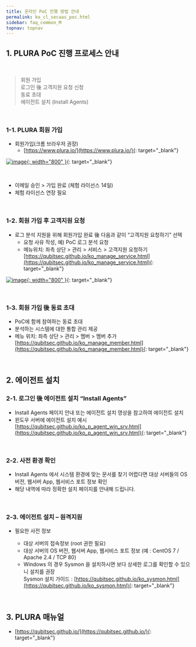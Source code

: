 ```yaml
---
title: 온라인 PoC 진행 방법 안내
permalink: ko_cl_secaas_poc.html
sidebar: faq_common_M
topnav: topnav
---
```


## 1. PLURA PoC 진행 프로세스 안내

<br />

> 회원 가입   
> 로그인 後 고객지원 요청 신청   
> 동료 초대   
> 에이전트 설치 (Install Agents)

<br />

### 1-1. PLURA 회원 가입

- 회원가입(크롬 브라우저 권장)
   - [https://www.plura.io/](https://www.plura.io/){: target="_blank"}

[![image](/docs/images/Additianal/cloud/1.png){: width="800" }](/docs/images/Additianal/cloud/1.png){: target="_blank"}

<br />

- 이메일 승인 > 가입 완료 (체험 라이선스 14일)
- 체험 라이선스 연장 필요

<br />

### 1-2. 회원 가입 후 고객지원 요청

- 로그 분석 지원을 위해 회원가입 완료 後 다음과 같이 “고객지원 요청하기” 선택
   - 요청 사유 작성, 예) PoC 로그 분석 요청
   - 메뉴위치: 좌측 상단 > 관리 > 서비스 > 고객지원 요청하기   
   [https://qubitsec.github.io/ko_manage_service.html](https://qubitsec.github.io/ko_manage_service.html){: target="_blank"}

[![image](/docs/images/Additianal/cloud/2.png){: width="800" }](/docs/images/Additianal/cloud/2.png){: target="_blank"}

<br />

### 1-3. 회원 가입 後 동료 초대
- PoC에 함께 참여하는 동료 초대
- 분석하는 시스템에 대한 통합 관리 제공
- 메뉴 위치: 좌측 상단 > 관리 > 멤버 > 멤버 추가
[https://qubitsec.github.io/ko_manage_member.html](https://qubitsec.github.io/ko_manage_member.html){: target="_blank"}

<br />

## 2. 에이전트 설치

### 2-1. 로그인 後 에이전트 설치 “Install Agents”

- Install Agents 페이지 안내 또는 에이전트 설치 영상을 참고하여 에이전트 설치 
- 윈도우 서버에 에이전트 설치 예시   
[https://qubitsec.github.io/ko_p_agent_win_srv.html](https://qubitsec.github.io/ko_p_agent_win_srv.html){: target="_blank"}

<br />

### 2-2. 사전 환경 확인
- Install Agents 에서 시스템 환경에 맞는 문서를 찾기 어렵다면 대상 서버들의 OS 버전, 웹서버 App, 웹서비스 포트 정보 확인   
- 해당 내역에 따라 정확한 설치 페이지를 안내해 드립니다.

<br />

### 2-3. 에이전트 설치 – 원격지원

- 필요한 사전 정보   

  - 대상 서버의 접속정보 (root 권한 필요)   
  - 대상 서버의 OS 버전, 웹서버 App, 웹서비스 포트 정보 (예 : CentOS 7 / Apache 2.4 / TCP 80)
  - Windows 의 경우 Sysmon 을 설치하시면 보다 상세한 로그를 확인할 수 있으니 설치를 권장   
Sysmon 설치 가이드 : [https://qubitsec.github.io/ko_sysmon.html](https://qubitsec.github.io/ko_sysmon.html){: target="_blank"}

<br />
 
## 3. PLURA 매뉴얼
- [https://qubitsec.github.io/](https://qubitsec.github.io/){: target="_blank"}
